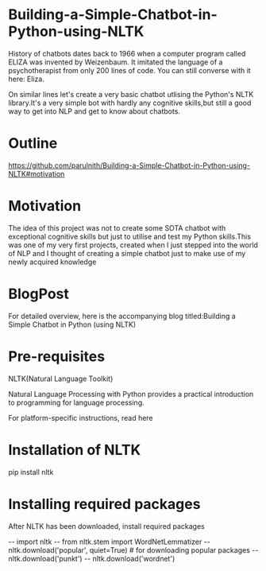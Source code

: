 # Building-a-Simple-Chatbot-in-Python-using-NLTK
History of chatbots dates back to 1966 when a computer program called ELIZA was invented by Weizenbaum. It imitated the language of a psychotherapist from only 200 lines of code. You can still converse with it here: Eliza.

On similar lines let's create a very basic chatbot utlising the Python's NLTK library.It's a very simple bot with hardly any cognitive skills,but still a good way to get into NLP and get to know about chatbots.
# Outline
https://github.com/parulnith/Building-a-Simple-Chatbot-in-Python-using-NLTK#motivation
# Motivation
The idea of this project was not to create some SOTA chatbot with exceptional cognitive skills but just to utilise and test my Python skills.This was one of my very first projects, created when I just stepped into the world of NLP and I thought of creating a simple chatbot just to make use of my newly acquired knowledge
# BlogPost
For detailed overview, here is the accompanying blog titled:Building a Simple Chatbot in Python (using NLTK)

# Pre-requisites
NLTK(Natural Language Toolkit)

Natural Language Processing with Python provides a practical introduction to programming for language processing.

For platform-specific instructions, read here
# Installation of NLTK
pip install nltk
# Installing required packages
After NLTK has been downloaded, install required packages

-- import nltk
-- from nltk.stem import WordNetLemmatizer
-- nltk.download('popular', quiet=True) # for downloading popular packages
-- nltk.download('punkt') 
-- nltk.download('wordnet') 
